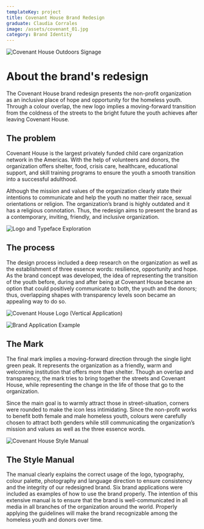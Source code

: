 ```yaml
---
templateKey: project
title: Covenant House Brand Redesign
graduate: Claudia Corrales
image: /assets/covenant_01.jpg
category: Brand Identity
---
```

![Covenant House Outdoors Signage ](/assets/covenant_04.jpg)

# About the brand's redesign

The Covenant House brand redesign presents the non-profit organization as an inclusive place of hope and opportunity for the homeless youth. Through a colour overlap, the new logo implies a moving-forward transition from the coldness of the streets to the bright future the youth achieves after leaving Covenant House.

## The problem

Covenant House is the largest privately funded child care organization network in the Americas. With the help of volunteers and donors, the organization offers shelter, food, crisis care, healthcare, educational support, and skill training programs to ensure the youth a smooth transition into a successful adulthood. 

Although the mission and values of the organization clearly state their intentions to communicate and help the youth no matter their race, sexual orientations or religion. The organization’s brand is highly outdated and it has a religious connotation. Thus, the redesign aims to present the brand as a contemporary, inviting, friendly, and inclusive organization.

![Logo and Typeface Exploration](/assets/unnamed.jpg)

## The process

The design process included a deep research on the organization as well as the establishment of three essence words: resilience, opportunity and hope. As the brand concept was developed, the idea of representing the transition of the youth before, during and after being at Covenant House became an option that could positively communicate to both, the youth and the donors; thus, overlapping shapes with transparency levels soon became an appealing way to do so. 

![Covenant House Logo (Vertical Application)](/assets/covenant_01.jpg)

![Brand Application Example](/assets/covenant_03.jpg)

## The Mark

The final mark implies a moving-forward direction through the single light green peak. It represents the organization as a friendly, warm and welcoming institution that offers more than shelter. Though an overlap and transparency, the mark tries to bring together the streets and Covenant House, while representing the change in the life of those that go to the organization. 

Since the main goal is to warmly attract those in street-situation, corners were rounded to make the icon less intimidating. Since the non-profit works to benefit both female and male homeless youth, colours were carefully chosen to attract both genders while still communicating the organization’s mission and values as well as the three essence words.

![Covenant House Style Manual ](/assets/covenant_05.jpg)

## The Style Manual

The manual clearly explains the correct usage of the logo, typography, colour palette, photography and language direction to ensure consistency and the integrity of our redesigned brand. Six brand applications were included as examples of how to use the brand properly. The intention of this extensive manual is to ensure that the brand is well-communicated in all media in all branches of the organization around the world. Properly applying the guidelines will make the brand recognizable among the homeless youth and donors over time.
